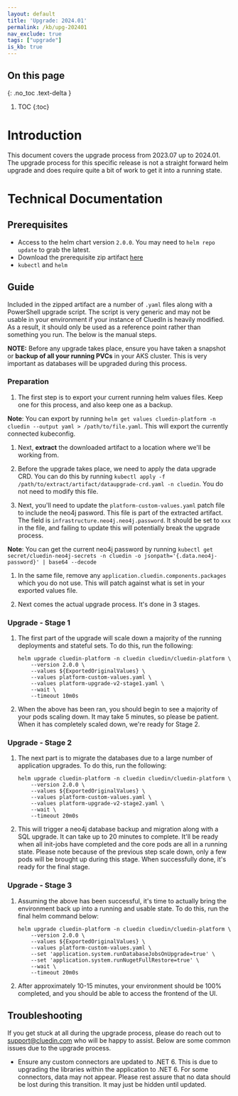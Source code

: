 ```yaml
---
layout: default
title: 'Upgrade: 2024.01'
permalink: /kb/upg-202401
nav_exclude: true
tags: ["upgrade"]
is_kb: true
---
```


## On this page
{: .no_toc .text-delta }
1. TOC
{:toc}

# Introduction
This document covers the upgrade process from 2023.07 up to 2024.01. The upgrade process for this specific release is not a straight forward helm upgrade and does require quite a bit of work to get it into a running state.

# Technical Documentation
## Prerequisites
- Access to the helm chart version `2.0.0`. You may need to `helm repo update` to grab the latest.
- Download the prerequisite zip artifact [here]()
- `kubectl` and `helm`

## Guide
Included in the zipped artifact are a number of `.yaml` files along with a PowerShell upgrade script. The script is very generic and may not be usable in your environment if your instance of CluedIn is heavily modified. As a result, it should only be used as a reference point rather than something you run. The below is the manual steps.

**NOTE:** Before any upgrade takes place, ensure you have taken a snapshot or **backup of all your running PVCs** in your AKS cluster. This is very important as databases will be upgraded during this process.

### Preparation
1. The first step is to export your current running helm values files. Keep one for this process, and also keep one as a backup.

**Note**: You can export by running `helm get values cluedin-platform -n cluedin --output yaml > /path/to/file.yaml`. This will export the currently connected kubeconfig.

1. Next, **extract** the downloaded artifact to a location where we'll be working from.

1. Before the upgrade takes place, we need to apply the data upgrade CRD. You can do this by running `kubectl apply -f /path/to/extract/artifact/dataupgrade-crd.yaml -n cluedin`. You do not need to modify this file.

1. Next, you'll need to update the `platform-custom-values.yaml` patch file to include the neo4j pasword. This file is part of the extracted artifact. The field is `infrastructure.neo4j.neo4j.password`. It should be set to `xxx` in the file, and failing to update this will potentially break the upgrade process.

**Note**: You can get the current neo4j password by running `kubectl get secret/cluedin-neo4j-secrets -n cluedin -o jsonpath='{.data.neo4j-password}' | base64 --decode`

1. In the same file, remove any `application.cluedin.components.packages` which you do not use. This will patch against what is set in your exported values file.

1. Next comes the actual upgrade process. It's done in 3 stages.

### Upgrade - Stage 1
1. The first part of the upgrade will scale down a majority of the running deployments and stateful sets. To do this, run the following:

    ```
    helm upgrade cluedin-platform -n cluedin cluedin/cluedin-platform \
        --version 2.0.0 \
        --values ${ExportedOriginalValues} \
        --values platform-custom-values.yaml \
        --values platform-upgrade-v2-stage1.yaml \
        --wait \
        --timeout 10m0s
    ```

1. When the above has been ran, you should begin to see a majority of your pods scaling down. It may take 5 minutes, so please be patient. When it has completely scaled down, we're ready for Stage 2.

### Upgrade - Stage 2
1. The next part is to migrate the databases due to a large number of application upgrades. To do this, run the following:

    ```
    helm upgrade cluedin-platform -n cluedin cluedin/cluedin-platform \
        --version 2.0.0 \
        --values ${ExportedOriginalValues} \
        --values platform-custom-values.yaml \
        --values platform-upgrade-v2-stage2.yaml \
        --wait \
        --timeout 20m0s
    ```

1. This will trigger a neo4j database backup and migration along with a SQL upgrade. It can take up to 20 minutes to complete. It'll be ready when all init-jobs have completed and the core pods are all in a running state. Please note because of the previous step scale down, only a few pods will be brought up during this stage. When successfully done, it's ready for the final stage.

### Upgrade - Stage 3
1. Assuming the above has been successful, it's time to actually bring the environment back up into a running and usable state. To do this, run the final helm command below:

    ```
    helm upgrade cluedin-platform -n cluedin cluedin/cluedin-platform \
        --version 2.0.0 \
        --values ${ExportedOriginalValues} \
        --values platform-custom-values.yaml \
        --set 'application.system.runDatabaseJobsOnUpgrade=true' \
        --set 'application.system.runNugetFullRestore=true' \
        --wait \
        --timeout 20m0s
    ```

1. After approximately 10-15 minutes, your environment should be 100% completed, and you should be able to access the frontend of the UI.

## Troubleshooting
If you get stuck at all during the upgrade process, please do reach out to support@cluedin.com who will be happy to assist. Below are some common issues due to the upgrade process.

- Ensure any custom connectors are updated to .NET 6. This is due to upgrading the libraries within the application to .NET 6. For some connectors, data may not appear. Please rest assure that no data should be lost during this transition. It may just be hidden until updated.
